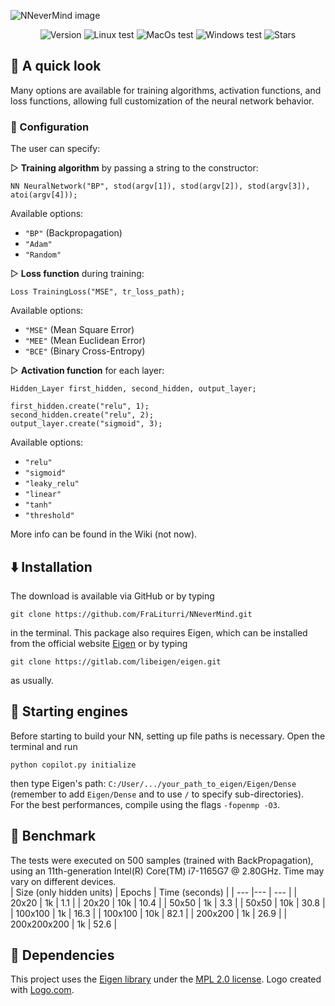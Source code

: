 ![NNeverMind image](https://github.com/user-attachments/assets/d575f505-557b-41b2-a67e-bb96a8a33fbc)

<p align="center">
  <img src ="https://img.shields.io/github/v/tag/FraLiturri/NNeverMind?label=version&sort=semver" alt="Version">
  <img src="https://github.com/FraLiturri/NNeverMind/actions/workflows/linux.yml/badge.svg?branch=Development" alt="Linux test">
  <img src="https://github.com/FraLiturri/NNeverMind/actions/workflows/macos.yml/badge.svg?branch=Development" alt="MacOs test">
  <img src="https://github.com/FraLiturri/NNeverMind/actions/workflows/windows.yml/badge.svg?branch=Development" alt="Windows test">
  <img src="https://img.shields.io/github/stars/FraLiturri/NNeverMind" alt= "Stars">
</p>

<h2>🏃 A quick look</h2>
<p>Many options are available for training algorithms, activation functions, and loss functions, allowing full customization of the neural network behavior.</p>

<h3>🔧 Configuration</h3>
<p>The user can specify:</p>

<p>
  ▷ <strong>Training algorithm</strong> by passing a string to the constructor:
</p>

<pre><code>NN NeuralNetwork("BP", stod(argv[1]), stod(argv[2]), stod(argv[3]), atoi(argv[4]));</code></pre>

<p>Available options:</p>
<ul>
  <li><code>"BP"</code> (Backpropagation)</li>
  <li><code>"Adam"</code></li>
  <li><code>"Random"</code></li>
</ul>

<p>
▷ <strong>Loss function</strong> during training:
</p>

<pre><code>Loss TrainingLoss("MSE", tr_loss_path);</code></pre>

<p>Available options:</p>
<ul>
  <li><code>"MSE"</code> (Mean Square Error)</li>
  <li><code>"MEE"</code> (Mean Euclidean Error)</li>
  <li><code>"BCE"</code> (Binary Cross-Entropy)</li>
</ul>

<p>
▷ <strong>Activation function</strong> for each layer:
<p>

<pre><code>Hidden_Layer first_hidden, second_hidden, output_layer;

first_hidden.create("relu", 1);
second_hidden.create("relu", 2);
output_layer.create("sigmoid", 3);</code></pre>

<p>Available options:</p>
<ul>
  <li><code>"relu"</code></li>
  <li><code>"sigmoid"</code></li>
  <li><code>"leaky_relu"</code></li>
  <li><code>"linear"</code></li>
  <li><code>"tanh"</code></li>
  <li><code>"threshold"</code></li>
</ul>

More info can be found in the Wiki (not now).

## ⬇️ Installation 
The download is available via GitHub or by typing
```
git clone https://github.com/FraLiturri/NNeverMind.git
```
in the terminal. 
This package also requires Eigen, which can be installed from the official website [Eigen](https://eigen.tuxfamily.org/index.php?title=Main_Page) or by typing 
```
git clone https://gitlab.com/libeigen/eigen.git
```
as usually.

## 🚀 Starting engines
Before starting to build your NN, setting up file paths is necessary. Open the terminal and run
```
python copilot.py initialize
```
then type Eigen's path: `C:/User/.../your_path_to_eigen/Eigen/Dense` (remember to add `Eigen/Dense` and to use `/` to specify sub-directories).  
For the best performances, compile using the flags `-fopenmp -O3`.

## 📖 Benchmark
The tests were executed on 500 samples (trained with BackPropagation), using an 11th-generation Intel(R) Core(TM) i7-1165G7 @ 2.80GHz. Time may vary on different devices.  
| Size (only hidden units) | Epochs | Time (seconds) |
| --- |--- | --- |
| 20x20 | 1k | 1.1 |
| 20x20 | 10k | 10.4 |
| 50x50 | 1k | 3.3 |
| 50x50 | 10k | 30.8 |
| 100x100 | 1k | 16.3 |
| 100x100 | 10k | 82.1 |
| 200x200 | 1k | 26.9 |
| 200x200x200 | 1k | 52.6 |

## 🧱 Dependencies
This project uses the [Eigen library](https://eigen.tuxfamily.org/) under the [MPL 2.0 license](https://opensource.org/licenses/MPL-2.0). 
Logo created with [Logo.com](https://logo.com/). 
